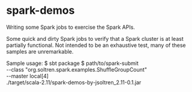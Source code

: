 # spark-demos
Writing some Spark jobs to exercise the Spark APIs.

Some quick and dirty Spark jobs to verify that a Spark cluster is
at least partially functional. Not intended to be an exhaustive test,
many of these samples are unremarkable.

Sample usage:
$ sbt package
$  path/to/spark-submit \
    --class "org.soltren.spark.examples.ShuffleGroupCount" \
    --master local[4] \
    ./target/scala-2.11/spark-demos-by-jsoltren_2.11-0.1.jar


